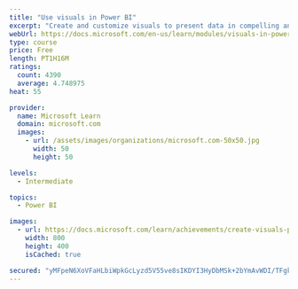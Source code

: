```yaml
---
title: "Use visuals in Power BI"
excerpt: "Create and customize visuals to present data in compelling and insightful ways."
webUrl: https://docs.microsoft.com/en-us/learn/modules/visuals-in-power-bi/
type: course
price: Free
length: PT1H16M
ratings:
  count: 4390
  average: 4.748975
heat: 55

provider:
  name: Microsoft Learn
  domain: microsoft.com
  images:
    - url: /assets/images/organizations/microsoft.com-50x50.jpg
      width: 50
      height: 50

levels:
  - Intermediate

topics:
  - Power BI

images:
  - url: https://docs.microsoft.com/learn/achievements/create-visuals-power-bi-desktop-social.png
    width: 800
    height: 400
    isCached: true

secured: "yMFpeN6XoVFaHLbiWpkGcLyzd5V55ve8sIKDYI3HyDbMSk+2bYmAvWDI/TFgkw6WGWJLmqg+AFSllArTwpXXV+HHqJokaK02RSECM7iKOuj4bJBn2wzjUjSIdkdpB/M5R3ytvgFmnTYJtSz1W5wvEUMp/SpUqi4mATgVSNQRUmAbubzUKnAb4iRG6AzhK1zW33Zj5WyhqQxGJzVznZWWnSJOtWtPh+vuVx4UBz4aQ9rX7cSRmAQDOqjokqZpQCnJXVG5YMfEMAEaRxl3hBCdnhQPrnVs3afKJysi1Az3a5evvizwv18temPyY6A9v3rDJkfB2LXz38o9O5a1cnDsuTKTHo24cmr850otAckzmMry3gXdTX/7RmrDmu1EtDfZ03LgxFQTwAUV2sLj+BzERZq18pw42Q9Cd1qcbR96E5Y=;OFS4v+btXJX9TUI4wBwENA=="
---
```


